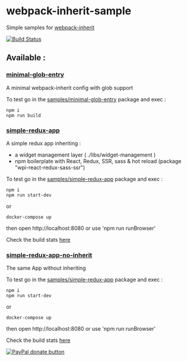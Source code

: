 # webpack-inherit-sample

Simple samples for [webpack-inherit](https://github.com/n8tz/webpack-inherit)


<a href="https://travis-ci.org/n8tz/webpack-inherit-samples">
<img src="https://travis-ci.org/n8tz/webpack-inherit-samples.svg?branch=master" alt="Build Status" /></a>


## Available :

### [minimal-glob-entry](samples/minimal-glob-entry)

A minimal webpack-inherit config with glob support

To test go in the [samples/minimal-glob-entry](samples/minimal-glob-entry) package and exec :

    npm i
    npm run build

### [simple-redux-app](samples/simple-redux-app)

A simple redux app inheriting :
 - a widget management layer ( ./libs/widget-management ) 
 - npm boilerplate with React, Redux, SSR, sass & hot reload (package "wpi-react-redux-sass-ssr")

To test go in the [samples/simple-redux-app](samples/simple-redux-app) package and exec :

    npm i
    npm run start-dev

or

    docker-compose up

then open http://localhost:8080 or use 'npm run runBrowser'

Check the build stats [here](http://htmlpreview.github.io/?https://github.com/n8tz/webpack-inherit-samples/blob/master/samples/simple-redux-app/dist/App.stats.html)

### [simple-redux-app-no-inherit](samples/simple-redux-app-no-inherit)

The same App without inheriting 

To test go in the [samples/simple-redux-app](samples/simple-redux-app-no-inherit) package and exec :

    npm i
    npm run start-dev

or

    docker-compose up

then open http://localhost:8080 or use 'npm run runBrowser'

Check the build stats [here](http://htmlpreview.github.io/?https://github.com/n8tz/webpack-inherit-samples/blob/master/samples/simple-redux-app-no-inherit/dist/App.stats.html)


<span class="badge-paypal"><a href="https://www.paypal.com/cgi-bin/webscr?cmd=_s-xclick&hosted_button_id=VWKR3TWQ2U2AC" title="Donate to this project using Paypal"><img src="https://img.shields.io/badge/paypal-donate-yellow.svg" alt="PayPal donate button" /></a></span>

